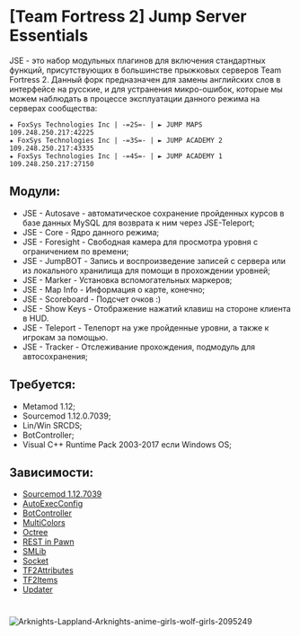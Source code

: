 # [Team Fortress 2] Jump Server Essentials

JSE - это набор модульных плагинов для включения стандартных функций, присутствующих в большинстве прыжковых серверов Team Fortress 2. Данный форк предназначен для замены английских слов в интерфейсе на русские, и для устранения микро-ошибок, которые мы можем наблюдать в процессе эксплуатации данного режима на серверах сообщества:
```
★ FoxSys Technologies Inc | -=2S=- | ► JUMP MAPS                    109.248.250.217:42225
★ FoxSys Technologies Inc | -=3S=- | ► JUMP ACADEMY 2               109.248.250.217:43335
★ FoxSys Technologies Inc | -=4S=- | ► JUMP ACADEMY 1               109.248.250.217:27150
```
## Модули:
* JSE - Autosave - автоматическое сохранение пройденных курсов в базе данных MySQL для возврата к ним через JSE-Teleport;
* JSE - Core - Ядро данного режима;
* JSE - Foresight - Свободная камера для просмотра уровня с ограничением по времени;
* JSE - JumpBOT - Запись и воспроизведение записей с сервера или из локального хранилища для помощи в прохождении уровней;
* JSE - Marker - Установка вспомогательных маркеров;
* JSE - Map Info - Информация о карте, конечно;
* JSE - Scoreboard - Подсчет очков :)
* JSE - Show Keys - Отображение нажатий клавиш на стороне клиента в HUD.
* JSE - Teleport - Телепорт на уже пройденные уровни, а также к игрокам за помощью.
* JSE - Tracker - Отслеживание прохождения, подмодуль для автосохранения;

## Требуется:
* Metamod 1.12;
* Sourcemod 1.12.0.7039;
* Lin/Win SRCDS;
* BotController;
* Visual C++ Runtime Pack 2003-2017 если Windows OS;

## Зависимости:
* [Sourcemod 1.12.7039](https://www.sourcemod.net/)
* [AutoExecConfig](https://github.com/Impact123/AutoExecConfig)
* [BotController](https://github.com/LapplandBro/sourcemod-botcontroller)
* [MultiColors](https://github.com/Bara/Multi-Colors)
* [Octree](https://github.com/geominorai/sm-octree)
* [REST in Pawn](https://github.com/ErikMinekus/sm-ripext)
* [SMLib](https://github.com/bcserv/smlib/tree/transitional_syntax)
* [Socket](https://github.com/JoinedSenses/sm-ext-socket)
* [TF2Attributes](https://github.com/FlaminSarge/tf2attributes)
* [TF2Items](https://github.com/asherkin/TF2Items)
* [Updater](https://bitbucket.org/GoD_Tony/updater)

#

![Arknights-Lappland-Arknights-anime-girls-wolf-girls-2095249](https://github.com/LapplandBro/Jump_Academy_Mode/assets/35665773/8a99ff6e-7cf0-458c-878b-525c46ae6480)
